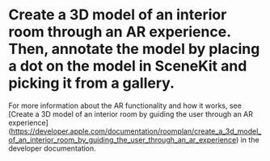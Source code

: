 # Create a 3D model of an interior room through an AR experience. Then, annotate the model by placing a dot on the model in SceneKit and picking it from a gallery.



For more information about the AR functionality and how it works, see
[Create a 3D model of an interior room by guiding the user through an AR experience]
(https://developer.apple.com/documentation/roomplan/create_a_3d_model_of_an_interior_room_by_guiding_the_user_through_an_ar_experience) in the
developer documentation.
